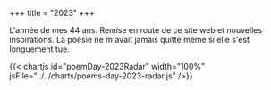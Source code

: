 +++
title = "2023"
+++

L'année de mes 44 ans. Remise en route de ce site web et nouvelles inspirations. La poésie ne m'avait jamais quitté même si elle s'est longuement tue.

{{< chartjs id="poemDay-2023Radar" width="100%" jsFile="../../charts/poems-day-2023-radar.js" />}}